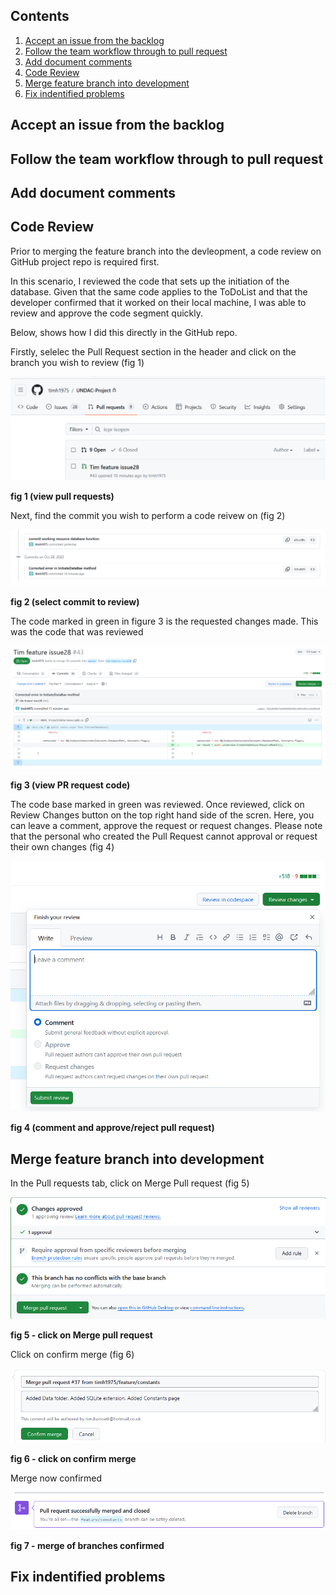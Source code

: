 ## Contents
1. [Accept an issue from the backlog](#accept-an-issue-from-the-backlog)
2. [Follow the team workflow through to pull request](#follow-the-team-workflow-through-to-pull-reques)
3. [Add document comments](#add-document-comments)
4. [Code Review](#code_review)
5. [Merge feature branch into development](#merge-feature-branch-into-development)
6. [Fix indentified problems](#fix-identified-problems)


## Accept an issue from the backlog

## Follow the team workflow through to pull request

## Add document comments

## Code Review

Prior to merging the feature branch into the devleopment, a code review on GitHub project repo is required first.

In this scenario, I reviewed the code that sets up the initiation of the database. Given that the same code applies to the ToDoList and that the developer confirmed that it worked on their local machine, I was able to review and approve the code segment quickly.

Below, shows how I did this directly in the GitHub repo.

Firstly, selelec the Pull Request section in the header and click on the branch you wish to review (fig 1)

![](images/git-see-pull-request.png "")

**fig 1 (view pull requests)**

Next, find the commit you wish to perform a code reivew on (fig 2)

![](images/git-select-code-to-review.png "")

**fig 2 (select commit to review)**

The code marked in green in figure 3 is the requested changes made. This was the code that was reviewed

![](images/git-review-code.png "")

**fig 3 (view PR request code)**

The code base marked in green was reviewed.  Once reviewed, click on Review Changes button on the top right hand side of the scren. Here, you can leave a comment, approve the request or request changes. Please note that the personal who created the Pull Request cannot approval or request their own changes (fig 4)

![](images/git-leave-review.png "")

**fig 4 (comment and approve/reject pull request)**


## Merge feature branch into development 

In the Pull requests tab, click on Merge Pull request (fig 5)

![](images/github-merge-request.png "")

**fig 5 - click on Merge pull request**

Click on confirm merge (fig 6)

![](images/github-confirm-merge.png "")

**fig 6 - click on confirm merge**

Merge now confirmed

![](images/github-merge-confirmed.png "")

**fig 7 - merge of branches confirmed**

## Fix indentified problems
